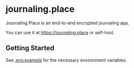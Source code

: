 # journaling.place

Journaling Place is an end-to-end encrypted journaling app.

You can use it at https://journaling.place or self-host.

## Getting Started

See [.env.example](.env.example) for the necessary environment variables.